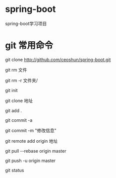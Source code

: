 # spring-boot
spring-boot学习项目


# git 常用命令
git clone http://github.com/ceoshun/spring-boot.git

git rm 文件

git rm -r 文件夹/


git init

git clone 地址

git add .

git commit -a

git commit -m "修改信息"

git remote add origin 地址

git pull --rebase origin master

git push -u origin master

git status


